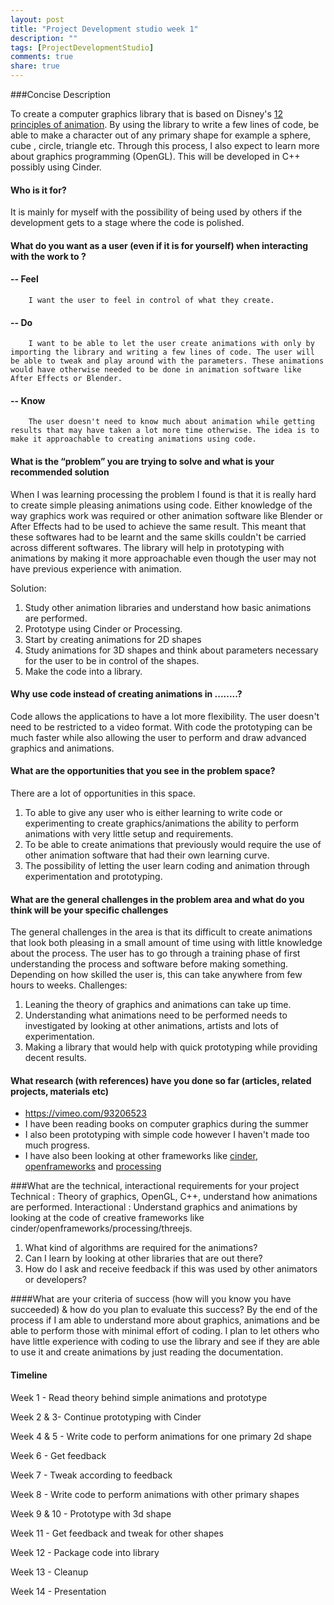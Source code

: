 ```yaml
---
layout: post
title: "Project Development studio week 1"
description: ""
tags: [ProjectDevelopmentStudio]
comments: true  
share: true
---
```


###Concise Description

To create a computer graphics library that is based on Disney's [12 principles of animation](https://vimeo.com/93206523). By using the library to write a few lines of code, be able to make a character out of any primary shape for example a sphere, cube , circle, triangle etc. Through this process, I also expect to learn more about graphics programming (OpenGL). This will be developed in C++ possibly using Cinder.

#### Who is it for?
It is mainly for myself with the possibility of being used by others if the development gets to a stage where the code is polished.

#### What do you want as a user (even if it is for yourself) when interacting with the work to ?

#### -- Feel
		I want the user to feel in control of what they create.
#### -- Do
		I want to be able to let the user create animations with only by importing the library and writing a few lines of code. The user will be able to tweak and play around with the parameters. These animations would have otherwise needed to be done in animation software like After Effects or Blender.

#### -- Know
		The user doesn't need to know much about animation while getting results that may have taken a lot more time otherwise. The idea is to make it approachable to creating animations using code.
		
#### What is the “problem” you are trying to solve and what is your recommended solution
When I was learning processing the problem I found is that it is really hard to create simple pleasing animations using code. Either knowledge of the way graphics work was required or other animation software like Blender or After Effects had to be used to achieve the same result. This meant that these softwares had to be learnt and the same skills couldn't be carried across different softwares. The library will help in prototyping with animations by making it more approachable even though the user may not have previous experience with animation. 

Solution:

1. Study other animation libraries and understand how basic animations are performed.
2. Prototype using Cinder or Processing.
3. Start by creating animations for 2D shapes
4. Study animations for 3D shapes and think about parameters necessary for the user to be in control of the shapes.
5. Make the code into a library. 

#### Why use code instead of creating animations in ........?
Code allows the applications to have a lot more flexibility. The user doesn't need to be restricted to a video format. With code the prototyping can be much faster while also allowing the user to perform and draw advanced graphics and animations.

#### What are the opportunities that you see in the problem space?
There are a lot of opportunities in this space. 
1. To able to give any user who is either learning to write code or experimenting to create graphics/animations the ability to perform animations with very little setup and requirements.
2. To be able to create animations that previously would require the use of other animation software that had their own learning curve.
3. The possibility of letting the user learn coding and animation through experimentation and prototyping.

#### What are the general challenges in the problem area and what do you think will be your specific challenges
The general challenges in the area is that its difficult to create animations that look both pleasing in a small amount of time using with little knowledge about the process. The user has to go through a training phase of first understanding the process and software before making something. Depending on how skilled the user is, this can take anywhere from few hours to weeks.
Challenges:

1. Leaning the theory of graphics and animations can take up time.
2. Understanding what animations need to be performed needs to investigated by looking at other animations, artists and lots of experimentation.
3. Making a library that would help with quick prototyping while providing decent results.

#### What research (with references) have you done so far (articles, related projects, materials etc)

- https://vimeo.com/93206523
- I have been reading books on computer graphics during the summer
- I also been prototyping with simple code however I haven't made too much progress.
- I have also been looking at other frameworks like [cinder](libcinder.org), [openframeworks](openframeworks.cc) and [processing](processing.org)

###What are the technical, interactional requirements for your project
Technical : Theory of graphics, OpenGL, C++, understand how animations are performed.
Interactional : Understand graphics and animations by looking at the code of creative frameworks like cinder/openframeworks/processing/threejs.

1. What kind of algorithms are required for the animations?
2. Can I learn by looking at other libraries that are out there?
3. How do I ask and receive feedback if this was used by other animators or developers?

####What are your criteria of success (how will you know you have succeeded) & how do you plan to evaluate this success?
By the end of the process if I am able to understand more about graphics, animations and be able to perform those with minimal effort of coding.
I plan to let others who have little experience with coding to use the library and see if they are able to use it and create animations by just reading the documentation.

#### Timeline

Week 1 - Read theory behind simple animations and prototype

Week 2 & 3- Continue prototyping with Cinder

Week 4 & 5 - Write code to perform animations for one primary 2d shape

Week 6 - Get feedback

Week 7 - Tweak according to feedback

Week 8 - Write code to perform animations with other primary shapes

Week 9 & 10 - Prototype with 3d shape

Week 11 - Get feedback and tweak for other shapes

Week 12 - Package code into library

Week 13 - Cleanup

Week 14 - Presentation